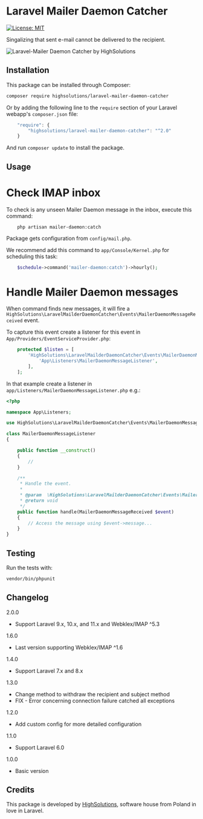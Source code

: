 Laravel Mailer Daemon Catcher
================

 [![License: MIT](https://img.shields.io/badge/License-MIT-brightgreen.svg?style=flat-square)](https://opensource.org/licenses/MIT)

Singalizing that sent e-mail cannot be delivered to the recipient.

![Laravel-Mailer Daemon Catcher by HighSolutions](https://raw.githubusercontent.com/highsolutions/laravel-mailer-daemon-catcher/master/intro.jpg)

Installation
------------

This package can be installed through Composer:

```bash
composer require highsolutions/laravel-mailer-daemon-catcher
```

Or by adding the following line to the `require` section of your Laravel webapp's `composer.json` file:

```javascript
    "require": {
        "highsolutions/laravel-mailer-daemon-catcher": "^2.0"
    }
```

And run `composer update` to install the package.

Usage
------------

Check IMAP inbox
========================

To check is any unseen Mailer Daemon message in the inbox, execute this command:

```bash
    php artisan mailer-daemon:catch
```

Package gets configuration from `config/mail.php`.

We recommend add this command to `app/Console/Kernel.php` for scheduling this task:

```php
	$schedule->command('mailer-daemon:catch')->hourly();
```

Handle Mailer Daemon messages
========================

When command finds new messages, it will fire a `HighSolutions\LaravelMailderDaemonCatcher\Events\MailerDaemonMessageReceived` event.

To capture this event create a listener for this event in `App/Providers/EventServiceProvider.php`:

```php
	protected $listen = [
		'HighSolutions\LaravelMailderDaemonCatcher\Events\MailerDaemonMessageReceived' => [
			'App\Listeners\MailerDaemonMessageListener',
		],
	];
```

In that example create a listener in `app/Listeners/MailerDaemonMessageListener.php` e.g.:

```php
<?php

namespace App\Listeners;

use HighSolutions\LaravelMailderDaemonCatcher\Events\MailerDaemonMessageReceived;

class MailerDaemonMessageListener
{

    public function __construct()
    {
        //
    }

    /**
     * Handle the event.
     *
     * @param  \HighSolutions\LaravelMailderDaemonCatcher\Events\MailerDaemonMessageReceived  $event
     * @return void
     */
    public function handle(MailerDaemonMessageReceived $event)
    {
        // Access the message using $event->message...
    }
}
```

Testing
---------

Run the tests with:

``` bash
vendor/bin/phpunit
```

Changelog
---------

2.0.0
* Support Laravel 9.x, 10.x, and 11.x and Webklex/IMAP ^5.3

1.6.0
* Last version supporting Webklex/IMAP ^1.6

1.4.0
* Support Laravel 7.x and 8.x

1.3.0
* Change method to withdraw the recipient and subject method
* FIX - Error concerning connection failure catched all exceptions

1.2.0
* Add custom config for more detailed configuration

1.1.0
* Support Laravel 6.0

1.0.0
* Basic version

Credits
-------

This package is developed by [HighSolutions](https://highsolutions.org), software house from Poland in love in Laravel.
